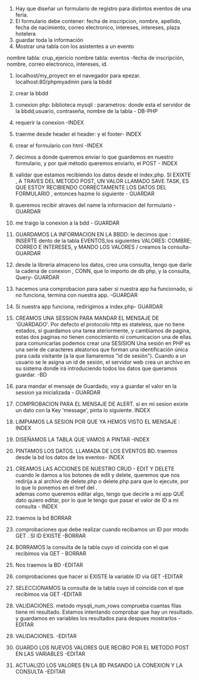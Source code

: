 1. Hay que diseñar un formulario de registro para distintos eventos de una feria.
2. El formulario debe contener: fecha de inscripcion, nombre, apellido, fecha de nacimiento, correo electronico, intereses, intereses, plaza hotelera
3. guardar toda la información
4. Mostrar una tabla con los asistentes a un evento


nombre tabla: crup_ejericio
nombre tabla: eventos
-fecha de inscripción, nombre, correo electronico, intereses, id. 

1.  localhost/my_proyect en el navegador para epezar. localhost:80/phpmyadmin para la bbdd 
2. crear  la bbdd
3. conexion php: biblioteca mysqli :  parametros: donde esta el servidor de la bbdd,usuario, contraseña, nombre de la tabla - DB-PHP
4.  requerir la conexion -INDEX
5. traerme desde header el header: y el footer- INDEX
6. crear el formulario con html -INDEX
7. decimos a donde queremos enviar lo que guardemos en nuestro formulario, y por qué método queremos enviarlo, el POST - INDEX
8. validar que estamos recibiendo los datos desde el index.php. SI EXIXTE , A TRAVES DEL METODO POST, UN VALOR LLAMADO SAVE TASK, ES QUE ESTOY RECIBIENDO CORRECTAMENTE LOS DATOS DEL FORMULARIO , entonces hazme lo siguiente - GUARDAR
9. queremos recibir atraves del name la informacion del formulario - GUARDAR
10. me traigo la conexion a la bdd - GUARDAR
11.  GUARDAMOS LA INFORMACION EN LA BBDD: le decimos que : INSERTE dento de la tabla EVENTOS,los siguientes VALORES: COMBRE; CORREO E INTERESES, y MANDO LOS VALORES / creamos la consulta- GUARDAR
12. desde la libreria almaceno los datos, creo una consulta, tengo que darle la cadena de conexion , CONN, que lo importo de db php, y la consulta, Query- GUARDAR
13. hacemos una comprobacion para saber si nuestra app ha funcionado, si no funciona, termina con nuestra app. -GUARDAR 
14. Si nuestra app funciona, redirigimos a index.php- GUARDAR

15.  CREAMOS UNA SESSION PARA MANDAR EL MENSAJE DE 'GUARDADO'. Por defecto el protocolo http es stateless, que no tiene estados, si guardamos una tarea ateriormente, y cambiamos de pagina, estas dos paginas no tienen conocimiento ni comunicacion una de ellas. para comunicarlas podemos crear una SESISION
 Una sesión en PHP es una serie de caracteres aleatorios que forman una identificación única para cada visitante (a la que llamaremos "id de sesión"). Cuando a un usuario se le asigna un id de sesión, el servidor web crea un archivo en su sistema donde irá introduciendo todos los datos que queramos guardar. -BD

 16. para mandar el mensaje de Guardado, voy a guardar el valor en la session ya inicializada - GUARDAR

 17. COMPROBACION PARA EL MENSAJE DE ALERT.  si en mi sesion exixte un dato con la Key 'message', pinta lo siguiente.  INDEX

 18. LIMPIAMOS LA SESION POR QUE YA HEMOS VISTO EL MENSAJE : INDEX

 19. DISEÑAMOS LA TABLA QUE VAMOS A PINTAR -INDEX

 20. PINTAMOS LOS DATOS.  LLAMADA  DE LOS EVENTOS BD. traemos desde la bd los datos de los eventos- INDEX

 21. CREAMOS LAS ACCIONES DE NUESTRO CRUD - EDIT Y DELETE cuando le damos a los botones de edit y delete, queremos que nos redirija a al archivo de delete.php o delete.php para que lo ejecute, por lo que lo ponemos en el href del <a></a>.  
ademas como queremos editar algo, tengo que decirle a mi app QUÉ dato quiero editar, por lo que le tengo que pasar el valor de ID a mi consulta - INDEX

22. traemos la bd BORRAR

23. comprobaciones que debe realizar cuando recibamos un ID por mtodo GET . SI ID EXISTE -BORRAR

24. BORRAMOS  la consulta de la tabla cuyo id coincida con el que recibimos via GET - BORRAR


25. Nos traemos la BD  -EDITAR


26. comprobaciones que hacer si EXISTE la variable ID via GET  -EDITAR

27. SELECCIONAMOS  la consulta de la tabla cuyo id coincida con el que recibimos via GET  -EDITAR

28.  VALIDACIONES. metodo mysqli_num_rows comprueba cuantas filas tiene mi resultado. Estamos intentando comprobar que hay un resultado. y guardamos en variables los resultados para despues mostrarlos   -EDITAR

30.  VALIDACIONES.   -EDITAR

32. GUARDO LOS NUEVOS VALORES  QUE RECIBO POR EL METODO POST EN LAS VARIABLES  -EDITAR

33. ACTUALIZO LOS VALORES EN LA BD  PASANDO LA CONEXION Y LA CONSULTA  -EDITAR











